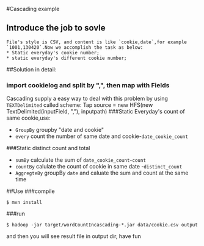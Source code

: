 #Cascading example
## Introduce the job to sovle
    File's style is CSV, and content is like `cookie,date`,for example `1001,130420`.Now we accomplish the task as below:
    * Static everyday's cookie number;
    * static everyday's different cookie number;

##Solution in detail:
### import cookielog and split by ",", then map with Fields
Cascading supply a easy way to deal with this problem by using `TEXTDelimited` called scheme:
    Tap source = new HFS(new TextDelimited(inputField, ","), inputpath)
###Static Everyday's count of same cookie,use:
* `GroupBy` groupby "date and cookie"
* `every` count the number of same date and cookie-`date_cookie_count`

###Static distinct count and total
* `sumBy` calculate the sum of `date_cookie_count`-`count`
* `countBy` calulate the count of cookie in same date -`distinct_count`
* `AggregteBy` groupBy `date` and caluate the sum and count at the same time

##Use
###compile

    $ mvn install

###run

    $ hadoop -jar target/wordCountIncascading-*.jar data/cookie.csv output

and then you will see result file in output dir, have fun
